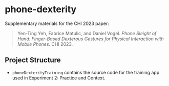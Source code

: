 # phone-dexterity

Supplementary materials for the CHI 2023 paper:

> Yen-Ting Yeh, Fabrice Matulic, and Daniel Vogel. *Phone Sleight of Hand: Finger-Based Dexterous Gestures for Physical Interaction with Mobile Phones.* CHI 2023.

## Project Structure

-   `phoneDexterityTraining` contains the source code for the training app used in Experiment 2: Practice and Context.
